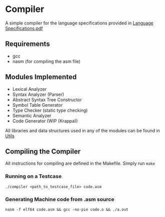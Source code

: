 # Compiler
A simple compiler for the language specifications provided in [Language Specifications.pdf](docs/Language%20Specifications.pdf)

## Requirements
* gcc
* nasm (for compiling the asm file)

## Modules Implemented
* Lexical Analyzer
* Syntax Analyzer (Parser)
* Abstract Syntax Tree Constructor
* Symbol Table Generator
* Type Checker (static type checking)
* Semantic Analyzer
* Code Generator (WIP (Krappa))

All libraries and data structures used in any of the modules can be found in [Utils](src/Utils)

## Compiling the Compiler
All instructions for compiling are defined in the Makefile. Simply run `make`

### Running on a Testcase
`./compiler <path_to_testcase_file> code.asm`

### Generating Machine code from .asm source
`nasm -f elf64 code.asm && gcc -no-pie code.o && ./a.out`
